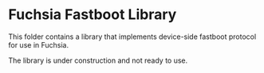 # Fuchsia Fastboot Library

This folder contains a library that implements device-side fastboot protocol
for use in Fuchsia.

The library is under construction and not ready to use.
